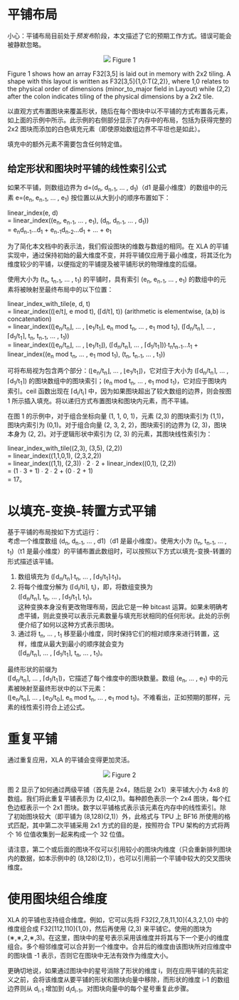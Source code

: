 # 平铺布局

小心：平铺布局目前处于*预发布*阶段，本文描述了它的预期工作方式。错误可能会被静默忽略。

<p align="center">   <img src="images/xla_array_layout_figure1.png">   Figure 1</p>

Figure 1 shows how an array F32[3,5] is laid out in memory with 2x2 tiling. A shape with this layout is written as F32[3,5]{1,0:T(2,2)}, where 1,0 relates to the physical order of dimensions (minor_to_major field in Layout) while (2,2) after the colon indicates tiling of the physical dimensions by a 2x2 tile.

以直观方式布置图块来覆盖形状，随后在每个图块中以不平铺的方式布置各元素，如上面的示例中所示。此示例的右侧部分显示了内存中的布局，包括为获得完整的 2x2 图块而添加的白色填充元素（即使原始数组边界不平坦也是如此）。

填充中的额外元素不需要包含任何特定值。

## 给定形状和图块时平铺的线性索引公式

如果不平铺，则数组边界为 d=(d<sub>n</sub>, d<sub>n-1</sub>, ... , d<sub>1</sub>)（d1 是最小维度）的数组中的元素 e=(e<sub>n</sub>, e<sub>n-1</sub>, ... , e<sub>1</sub>) 按位置以从大到小的顺序布置如下：

   linear_index(e, d) <br> = linear_index((e<sub>n</sub>, e<sub>n-1</sub>, ... , e<sub>1</sub>), (d<sub>n</sub>, d<sub>n-1</sub>, ... , d<sub>1</sub>)) <br> = e<sub>n</sub>d<sub>n-1</sub>...d<sub>1</sub> + e<sub>n-1</sub>d<sub>n-2</sub>...d<sub>1</sub> + ... + e<sub>1</sub>

为了简化本文档中的表示法，我们假设图块的维数与数组的相同。在 XLA 的平铺实现中，通过保持初始的最大维度不变，并将平铺仅应用于最小维度，将其泛化为维度较少的平铺，以便指定的平铺提及被平铺形状的物理维度的后缀。

使用大小为 (t<sub>n</sub>, t<sub>n-1</sub>, ... , t<sub>1</sub>) 的平铺时，具有索引 (e<sub>n</sub>, e<sub>n-1</sub>, ... , e<sub>1</sub>) 的数组中的元素将被映射至最终布局中的以下位置：

   linear_index_with_tile(e, d, t) <br> = linear_index((⌊e/t⌋, e mod t), (⌈d/t⌉, t))     (arithmetic is elementwise, (a,b) is concatenation) <br> = linear_index((⌊e<sub>n</sub>/t<sub>n</sub>⌋, ... , ⌊e<sub>1</sub>/t<sub>1</sub>⌋, e<sub>n</sub> mod t<sub>n</sub>, ... , e<sub>1</sub> mod t<sub>1</sub>), (⌈d<sub>n</sub>/t<sub>n</sub>⌉, ... , ⌈d<sub>1</sub>/t<sub>1</sub>⌉, t<sub>n</sub>, t<sub>n-1</sub>, ... , t<sub>1</sub>)) <br> = linear_index((⌊e<sub>n</sub>/t<sub>n</sub>⌋, ... , ⌊e<sub>1</sub>/t<sub>1</sub>⌋), (⌈d<sub>n</sub>/t<sub>n</sub>⌉, ... , ⌈d<sub>1</sub>/t<sub>1</sub>⌉))∙t<sub>n</sub>t<sub>n-1</sub>...t<sub>1</sub> + linear_index((e<sub>n</sub> mod t<sub>n</sub>, ... , e<sub>1</sub> mod t<sub>1</sub>), (t<sub>n</sub>, t<sub>n-1</sub>, ... , t<sub>1</sub>))

可将布局视为包含两个部分：(⌊e<sub>n</sub>/t<sub>n</sub>⌋, ... , ⌊e<sub>1</sub>/t<sub>1</sub>⌋)，它对应于大小为 (⌈d<sub>n</sub>/t<sub>n</sub>⌉, ... , ⌈d<sub>1</sub>/t<sub>1</sub>⌉) 的图块数组中的图块索引；(e<sub>n</sub> mod t<sub>n</sub>, ... , e<sub>1</sub> mod t<sub>1</sub>)，它对应于图块内索引。ceil 函数出现在 ⌈d<sub>i</sub>/t<sub>i</sub>⌉ 中，因为如果图块超出了较大数组的边界，则会按图 1 所示插入填充。将以递归方式布置图块和图块内元素，而不平铺。

在图 1 的示例中，对于组合坐标向量 (1, 1, 0, 1)，元素 (2,3) 的图块索引为 (1,1)，图块内索引为 (0,1)。对于组合向量 (2, 3, 2, 2)，图块索引的边界为 (2, 3)，图块本身为 (2, 2)。对于逻辑形状中索引为 (2, 3) 的元素，其图块线性索引为：

   linear_index_with_tile((2,3), (3,5), (2,2)) <br> = linear_index((1,1,0,1), (2,3,2,2)) <br> = linear_index((1,1), (2,3)) ∙ 2 ∙ 2 + linear_index((0,1), (2,2)) <br> = (1 ∙ 3 + 1) ∙ 2 ∙ 2 + (0 ∙ 2 + 1) <br> = 17。

# 以填充-变换-转置方式平铺

基于平铺的布局按如下方式运行：<br>考虑一个维度数组 (d<sub>n</sub>, d<sub>n-1</sub>, ... , d1)（d1 是最小维度）。使用大小为 (t<sub>n</sub>, t<sub>n-1</sub>, ... , t<sub>1</sub>)（t1 是最小维度）的平铺布置此数组时，可以按照以下方式以填充-变换-转置的形式描述该平铺。

1. 数组填充为 (⌈d<sub>n</sub>/t<sub>n</sub>⌉∙t<sub>n</sub>, ... , ⌈d<sub>1</sub>/t<sub>1</sub>⌉∙t<sub>1</sub>)。
2. 将每个维度分解为 (⌈d<sub>i</sub>/ti⌉, t<sub>i</sub>)，即，将数组变换为 <br>     (⌈d<sub>n</sub>/t<sub>n</sub>⌉, t<sub>n</sub>, ... , ⌈d<sub>1</sub>/t<sub>1</sub>⌉, t<sub>1</sub>)。<br>这种变换本身没有更改物理布局，因此它是一种 bitcast 运算。如果未明确考虑平铺，则此变换可以表示元素数量与填充形状相同的任何形状。此处的示例便介绍了如何以这种方式表示图块。
3. 通过将 t<sub>n</sub>, ... , t<sub>1</sub> 移至最小维度，同时保持它们的相对顺序来进行转置，这样，维度从最大到最小的顺序就会变为 <br> (⌈d<sub>n</sub>/t<sub>n</sub>⌉, ... , ⌈d<sub>1</sub>/t<sub>1</sub>⌉, t<sub>n</sub>, ... , t<sub>1</sub>)。

最终形状的前缀为<br>     (⌈d<sub>n</sub>/t<sub>n</sub>⌉, ... , ⌈d<sub>1</sub>/t<sub>1</sub>⌉)，它描述了每个维度中的图块数量。数组 (e<sub>n</sub>, ... , e<sub>1</sub>) 中的元素被映射至最终形状中的以下元素：<br>     (⌊e<sub>n</sub>/t<sub>n</sub>⌋, ... , ⌊e<sub>0</sub>/t<sub>0</sub>⌋, e<sub>n</sub> mod t<sub>n</sub>, ... , e<sub>1</sub> mod t<sub>1</sub>)。不难看出，正如预期的那样，元素的线性索引符合上述公式。

# 重复平铺

通过重复应用，XLA 的平铺会变得更加灵活。

<p align="center">   <img src="images/xla_array_layout_figure2.png">   Figure 2</p>

图 2 显示了如何通过两级平铺（首先是 2x4，随后是 2x1）来平铺大小为 4x8 的数组。我们将此重复平铺表示为 (2,4)(2,1)。每种颜色表示一个 2x4 图块，每个红色边框表示一个 2x1 图块。数字以平铺格式表示该元素在内存中的线性索引。除了初始图块较大（即平铺为 (8,128)(2,1)）外，此格式与 TPU 上 BF16 所使用的格式匹配，其中第二次平铺采用 2x1 方式的目的是，按照符合 TPU 架构的方式将两个 16 位值收集到一起来构成一个 32 位值。

请注意，第二个或后面的图块不仅可以引用较小的图块内维度（只会重新排列图块内的数据，如本示例中的 (8,128)(2,1)），也可以引用前一个平铺中较大的交叉图块维度。

# 使用图块组合维度

XLA 的平铺也支持组合维度。例如，它可以先将 F32[2,7,8,11,10]{4,3,2,1,0} 中的维度组合成 F32[112,110]{1,0}，然后再使用 (2,3) 来平铺它。使用的图块为 (∗,∗,2,∗,3)。在这里，图块中的星号表示采用该维度并将其与下一个更小的维度组合。多个相邻维度可以合并到一个维度中。合并后的维度由该图块所对应维度中的图块值 -1 表示，否则它在图块中无法有效作为维度大小。

更确切地说，如果通过图块中的星号消除了形状的维度 i，则在应用平铺的先前定义之前，会将该维度从要平铺的形状和图块向量中移除，而形状的维度 i-1 的数组边界则从 d<sub>i-1</sub> 增加到 d<sub>i</sub>d<sub>i-1</sub>。对图块向量中的每个星号重复此步骤。
